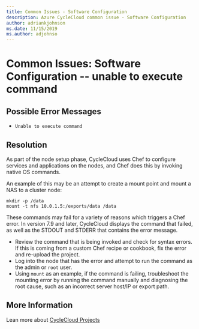 ```yaml
---
title: Common Issues - Software Configuration
description: Azure CycleCloud common issue - Software Configuration
author: adriankjohnson
ms.date: 11/15/2019
ms.author: adjohnso
---
```

# Common Issues: Software Configuration -- unable to execute command

## Possible Error Messages

- `Unable to execute command`

## Resolution

As part of the node setup phase, CycleCloud uses Chef to configure services and applications on the nodes, and Chef does this by invoking native OS commands.

An example of this may be an attempt to create a mount point and mount a NAS to a cluster node:

``` CMD
mkdir -p /data
mount -t nfs 10.0.1.5:/exports/data /data
```

These commands may fail for a variety of reasons which triggers a Chef error. In version 7.9 and later, CycleCloud displays the command that failed, as well as the STDOUT and STDERR that contains the error message.

- Review the command that is being invoked and check for syntax errors. If this is coming from a custom Chef recipe or cookbook, fix the error and re-upload the project.
- Log into the node that has the error and attempt to run the command as the admin or `root` user.
- Using `mount` as an example, if the command is failing, troubleshoot the mounting error by running the command manually and diagnosing the root cause, such as an incorrect server host/IP or export path.

## More Information

Lean more about [CycleCloud Projects](../projects.md)